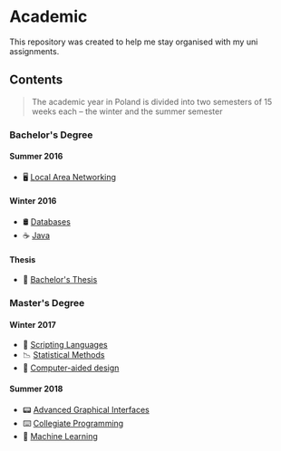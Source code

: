 # Academic

This repository was created to help me stay organised with my uni assignments.

## Contents

> The academic year in Poland is divided into two semesters of 15 weeks each – the winter and the summer semester

### Bachelor's Degree
#### Summer 2016
- 🖥 [Local Area Networking](local-area-networking-summer-2016/)

#### Winter 2016
- 🛢 [Databases](databases-winter-2016/)
- ☕️ [Java](java-winter-2016/)

#### Thesis
- 📜 [Bachelor's Thesis](bachelors-thesis/)

### Master's Degree
#### Winter 2017
- 🐍 [Scripting Languages](scripting-languages-winter-2017)
- 📉 [Statistical Methods](statistical-methods-winter-2017)
- 🎨 [Computer-aided design](computer-aided-design-winter-2017)

#### Summer 2018
- 📟 [Advanced Graphical Interfaces](advanced-graphical-interfaces-summer-2018)
- ⌨️  [Collegiate Programming](collegiate-programming-summer-2018)
- 🧠 [Machine Learning](machine-learning-summer-2018)
